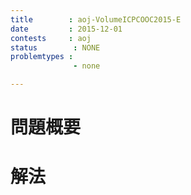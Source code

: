 ```yaml
---
title        : aoj-VolumeICPCOOC2015-E
date         : 2015-12-01
contests     : aoj
status        : NONE
problemtypes :
              - none

---
```




<!--more-->

# 問題概要

# 解法


